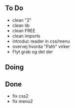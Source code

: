 ## To Do

- clean "2"
- clean lib
- clean FREE
- clean imports
- introduc reader in css/menu
- overvej hvorda "Path" virker
- Flyt grab og det der

## Doing


## Done

- fix css2
- fix menu2
